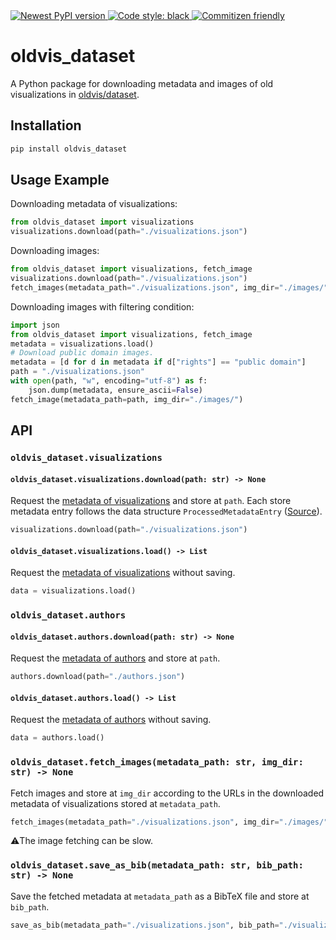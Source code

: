<a href="https://pypi.org/project/oldvis_dataset/">
    <img alt="Newest PyPI version" src="https://img.shields.io/pypi/v/oldvis_dataset.svg">
</a>
<a href="https://github.com/psf/black">
    <img alt="Code style: black" src="https://img.shields.io/badge/code%20style-black-000000.svg">
</a>
<a href="http://commitizen.github.io/cz-cli/">
    <img alt="Commitizen friendly" src="https://img.shields.io/badge/commitizen-friendly-brightgreen.svg">
</a>

# oldvis_dataset

A Python package for downloading metadata and images of old visualizations in [oldvis/dataset](https://github.com/oldvis/dataset).

## Installation

```sh
pip install oldvis_dataset
```

## Usage Example

Downloading metadata of visualizations:

```python
from oldvis_dataset import visualizations
visualizations.download(path="./visualizations.json")
```

Downloading images:

```python
from oldvis_dataset import visualizations, fetch_image
visualizations.download(path="./visualizations.json")
fetch_images(metadata_path="./visualizations.json", img_dir="./images/")
```

Downloading images with filtering condition:

```python
import json
from oldvis_dataset import visualizations, fetch_image
metadata = visualizations.load()
# Download public domain images.
metadata = [d for d in metadata if d["rights"] == "public domain"]
path = "./visualizations.json"
with open(path, "w", encoding="utf-8") as f:
    json.dump(metadata, ensure_ascii=False)
fetch_image(metadata_path=path, img_dir="./images/")
```

## API

### `oldvis_dataset.visualizations`

#### `oldvis_dataset.visualizations.download(path: str) -> None`

Request the [metadata of visualizations](https://github.com/oldvis/dataset/blob/main/dataset/output/visualizations.json) and store at `path`.
Each store metadata entry follows the data structure `ProcessedMetadataEntry` ([Source](https://github.com/oldvis/libprocess/blob/main/libprocess/typing.py)).

```python
visualizations.download(path="./visualizations.json")
```

#### `oldvis_dataset.visualizations.load() -> List`

Request the [metadata of visualizations](https://github.com/oldvis/dataset/blob/main/dataset/output/visualizations.json) without saving.

```python
data = visualizations.load()
```

### `oldvis_dataset.authors`

#### `oldvis_dataset.authors.download(path: str) -> None`

Request the [metadata of authors](https://github.com/oldvis/dataset/blob/main/dataset/output/authors.json) and store at `path`.

```python
authors.download(path="./authors.json")
```

#### `oldvis_dataset.authors.load() -> List`

Request the [metadata of authors](https://github.com/oldvis/dataset/blob/main/dataset/output/authors.json) without saving.

```python
data = authors.load()
```

### `oldvis_dataset.fetch_images(metadata_path: str, img_dir: str) -> None`

Fetch images and store at `img_dir` according to the URLs in the downloaded metadata of visualizations stored at `metadata_path`.

```python
fetch_images(metadata_path="./visualizations.json", img_dir="./images/")
```

⚠️The image fetching can be slow.

### `oldvis_dataset.save_as_bib(metadata_path: str, bib_path: str) -> None`

Save the fetched metadata at `metadata_path` as a BibTeX file and store at `bib_path`.

```python
save_as_bib(metadata_path="./visualizations.json", bib_path="./visualizations.bib")
```
